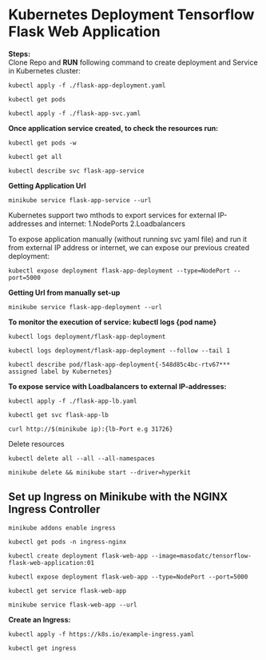# Kubernetes Deployment Tensorflow Flask Web Application
**Steps:**  <br>
Clone Repo and **RUN** following command to create deployment and Service in Kubernetes cluster: <br>
```
kubectl apply -f ./flask-app-deployment.yaml 
```
```
kubectl get pods
```
```
kubectl apply -f ./flask-app-svc.yaml 
```
**Once application service created, to check the resources run:**  <br>
```
kubectl get pods -w 
```
```
kubectl get all 
```
```
kubectl describe svc flask-app-service
```
**Getting Application Url**  <br>
```
minikube service flask-app-service --url
```
Kubernetes support two mthods to export services for external IP-addresses and internet: 1.NodePorts 2.Loadbalancers  <br>

To expose application manually (without running svc yaml file) and run it from external IP address or internet, we can expose our previous created deployment:  <br>
```
kubectl expose deployment flask-app-deployment --type=NodePort --port=5000 
```
**Getting Url from manually set-up**  <br>
```
minikube service flask-app-deployment --url
```
**To monitor the execution of service: kubectl logs {pod name}**  <br>
```
kubectl logs deployment/flask-app-deployment
```
```
kubectl logs deployment/flask-app-deployment --follow --tail 1
```
```
kubectl describe pod/flask-app-deployment{-548d85c4bc-rtv67*** assigned label by Kubernetes}
```  
**To expose service with Loadbalancers to external IP-addresses:**  <br>
```
kubectl apply -f ./flask-app-lb.yaml
```
```
kubectl get svc flask-app-lb
```
```
curl http://$(minikube ip):{lb-Port e.g 31726}
```
Delete resources <br>
```
kubectl delete all --all --all-namespaces
```
```
minikube delete && minikube start --driver=hyperkit
```
## Set up Ingress on Minikube with the NGINX Ingress Controller <br>
```
minikube addons enable ingress 
```
```
kubectl get pods -n ingress-nginx 
```
```
kubectl create deployment flask-web-app --image=masodatc/tensorflow-flask-web-application:01
```
```
kubectl expose deployment flask-web-app --type=NodePort --port=5000 
```
```
kubectl get service flask-web-app 
```
```
minikube service flask-web-app --url
```
**Create an Ingress:**  <br>
```
kubectl apply -f https://k8s.io/example-ingress.yaml 
```
```
kubectl get ingress
```

